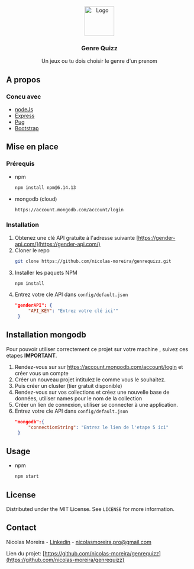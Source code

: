 <!--
*** Thanks for checking out the Best-README-Template. If you have a suggestion
*** that would make this better, please fork the repo and create a pull request
*** or simply open an issue with the tag "enhancement".
*** Thanks again! Now go create something AMAZING! :D
-->

<!-- PROJECT LOGO -->
<br />
<p align="center">
  <a href="https://github.com/othneildrew/Best-README-Template">
    <img src="images/logo.png" alt="Logo" width="80" height="80">
  </a>

  <h3 align="center">Genre Quizz</h3>

  <p align="center">
    Un jeux ou tu dois choisir le genre d'un prenom
</p>


<!-- ABOUT THE PROJECT -->
## A propos


### Concu avec

* [nodeJs](https://nodejs.org/)
* [Express](https://expressjs.com/)
* [Pug](https://pugjs.org/)
* [Bootstrap](https://getbootstrap.com)

## Mise en place



### Prérequis

* npm
  ```sh
  npm install npm@6.14.13
  ```

* mongodb (cloud)
  ```sh
  https://account.mongodb.com/account/login
  ```

### Installation

1. Obtenez une clé API gratuite à l'adresse suivante [https://gender-api.com/](https://gender-api.com/)
2. Cloner le repo
   ```sh
   git clone https://github.com/nicolas-moreira/genrequizz.git
   ```
3. Installer les paquets NPM
   ```sh
   npm install
   ```
4. Entrez votre cle API dans `config/default.json`
   ```json
   "genderAPI": {
        "API_KEY": "Entrez votre clé ici'"
    }
   ```

## Installation mongodb

Pour pouvoir utiliser correctement ce projet sur votre machine , suivez ces etapes **IMPORTANT**.

1. Rendez-vous sur sur https://account.mongodb.com/account/login et créer vous un compte
2. Créer un nouveau projet intitulez le comme vous le souhaitez.
3. Puis créer un cluster (tier gratuit disponible)
4. Rendez-vous sur vos collections et créez une nouvelle base de données, utiliser names pour le nom de la collection
5. Créer un lien de connexion, utiliser se connecter à une application.
6. Entrez votre cle API dans `config/default.json`
   ```json
   "mongodb":{
        "connectionString": "Entrez le lien de l'etape 5 ici"
    }
   ```

## Usage

* npm
  ```sh
  npm start
  ```


<!-- LICENSE -->
## License

Distributed under the MIT License. See `LICENSE` for more information.


<!-- CONTACT -->
## Contact

Nicolas Moreira - [Linkedin](https://www.linkedin.com/in/nicolas-o-moreira/) - nicolasmoreira.pro@gmail.com

Lien du projet: [https://github.com/nicolas-moreira/genrequizz](https://github.com/nicolas-moreira/genrequizz)
